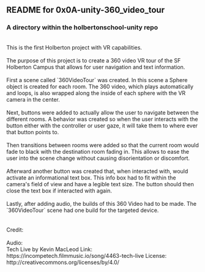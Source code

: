 ## README for 0x0A-unity-360_video_tour ##
### A directory within the holbertonschool-unity repo ###
<br>
This is the first Holberton project with VR capabilities.
<br><br>
The purpose of this project is to create a 360 video VR tour of the SF Holberton Campus that allows for user navigation and text information.
<br><br>
First a scene called `360VideoTour` was created. In this scene a Sphere object is created for each room. The 360 video, which plays automatically and loops, is also wrapped along the inside of each sphere with the VR camera in the center.
<br><br>
Next, buttons were added to actually allow the user to navigate between the different rooms. A behavior was created so when the user interacts with the button either with the controller or user gaze, it will take them to where ever that button points to.
<br><br>
Then transitions between rooms were added so that the current room would fade to black with the destination room fading in. This allows to ease the user into the scene change without causing disorientation or discomfort.
<br><br>
Afterward another button was created that, when interacted with, would activate an informational text box. This info box had to fit within the camera's field of view and have a legible text size. The button should then close the text box if interacted with again.
<br><br>
Lastly, after adding audio, the builds of this 360 Video had to be made. The `360VideoTour` scene had one build for the targeted device.
<br><br><br>
Credit:
<br><br>
Audio:
<br>
Tech Live by Kevin MacLeod
Link: https://incompetech.filmmusic.io/song/4463-tech-live
License: http://creativecommons.org/licenses/by/4.0/
